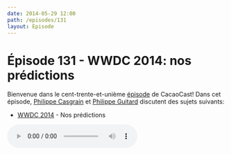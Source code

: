 ```yaml
---
date: 2014-05-29 12:00
path: /episodes/131
layout: Episode
---
```

# Épisode 131 - WWDC 2014: nos prédictions
<p>Bienvenue dans le cent-trente-et-unième <a href="https://cacaocast.com/media/cacaocast_131.m4a" title="CacaoCast Episode 131">épisode</a> de CacaoCast! Dans cet épisode, <a href="http://www.twitter.com/philippec" title="Philippe Casgrain sur Twitter">Philippe Casgrain</a> et <a href="http://www.twitter.com/philippeguitard" title="Philippe Guitard sur Twitter">Philippe Guitard</a> discutent des sujets suivants:</p>
<ul><li><a href="http://www.apple.com/apple-events/june-2014/" title="WWDC 2014">WWDC 2014</a> - Nos prédictions</li>
</ul>
<p><audio controls><source src="https://cacaocast.com/media/cacaocast_131.m4a" type="audio/mpeg"><source src="https://cacaocast.com/media/cacaocast_131.m4a" type="audio/mp4">Votre navigateur ne supporte pas l'élément audio / Your browser does not support the audio element.</audio></p>
